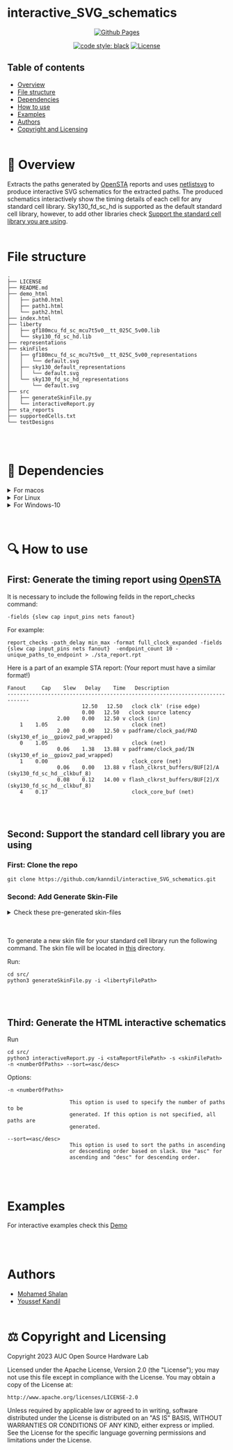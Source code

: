 # interactive_SVG_schematics

<div align="center">

  <a href="">[![Github Pages](https://img.shields.io/badge/github%20pages-121013?style=for-the-badge&logo=github&logoColor=white)](https://kanndil.github.io/interactive_SVG_schematics/)</a>

</div>

<div align="center">

  <a href="">[![code style: black](https://img.shields.io/badge/code%20style-black-000000.svg)](https://github.com/psf/black)</a>
  <a href="">[![License](https://img.shields.io/badge/License-Apache%202.0-blue.svg)](https://opensource.org/licenses/Apache-2.0)</a>

</div>


## Table of contents

* [Overview](#-overview)
* [File structure](#file-structure)
* [Dependencies](#-dependencies)
* [How to use](#-how-to-use)
* [Examples](#examples)
* [Authors](#authors)
* [Copyright and Licensing](#%EF%B8%8F-copyright-and-licensing)
<br/><br/>

# 📖 Overview

Extracts the paths generated by [OpenSTA](https://github.com/The-OpenROAD-Project/OpenSTA) reports and uses [netlistsvg](https://github.com/nturley/netlistsvg) to produce interactive SVG schematics for the extracted paths. The produced schematics interactively show the timing details of each cell for any standard cell library. Sky130_fd_sc_hd is supported as the default standard cell library, however, to add other libraries check [Support the standard cell library you are using](https://github.com/kanndil/interactive_SVG_schematics#second-support-the-standard-cell-library-you-are-using).
<br/><br/>

# File structure
  
    .
    ├── LICENSE
    ├── README.md
    ├── demo_html
    │   ├── path0.html
    │   ├── path1.html
    │   └── path2.html
    ├── index.html
    ├── liberty
    │   ├── gf180mcu_fd_sc_mcu7t5v0__tt_025C_5v00.lib
    │   └── sky130_fd_sc_hd.lib
    ├── representations
    ├── skinFiles
    │   ├── gf180mcu_fd_sc_mcu7t5v0__tt_025C_5v00_representations
    │   │   └── default.svg
    │   ├── sky130_default_representations
    │   │   └── default.svg
    │   └── sky130_fd_sc_hd_representations
    │       └── default.svg
    ├── src
    │   ├── generateSkinFile.py
    │   └── interactiveReport.py
    ├── sta_reports
    ├── supportedCells.txt
    └── testDesigns

<br/><br/>

# 🧱 Dependencies


<details>
  <summary>For macos</summary>


## Install python3.6+
- Get homebrew

        /bin/bash -c "$(curl -fsSL https://raw.githubusercontent.com/Homebrew/install/HEAD/install.sh)"

- Install python using homebrew

        export PATH="/usr/local/opt/python/libexec/bin:$PATH"
        brew install python3

## Install pip dependancies

        pip3 install pyeda
        pip3 install sympy
        pip3 install liberty-parser


## Install OpenSTA

- Install OpenSTA  

You can find the installation steps in [OpenSTA installation](https://github.com/The-OpenROAD-Project/OpenSTA).


## Install netlistsvg

To install the latest version from source:
```sh
git clone https://github.com/nturley/netlistsvg
cd netlistsvg
npm install # install dependencies
sudo npm install -g . # install netlistsvg to system

sudo npm uninstall -g netlistsvg # uninstall from system
```
</details>

<details>
  <summary>For Linux</summary>

## Install Conda for package installation

    bash Miniconda3-latest-Linux-x86_64.sh

## Use  Conda to install all dependencies

    conda install -y -c litex-hub -c conda-forge python

## Install pip dependancies

        pip3 install pyeda
        pip3 install sympy
        pip3 install liberty-parser

## Install OpenSTA

- Install OpenSTA  

        conda install -y -c litex-hub -c conda-forge openroad

    or

    You can find the installation steps in [OpenSTA installation](https://github.com/The-OpenROAD-Project/OpenSTA).


## Install netlistsvg

To install the latest version from source:
```sh
git clone https://github.com/nturley/netlistsvg
cd netlistsvg
npm install # install dependencies
sudo npm install -g . # install netlistsvg to system

sudo npm uninstall -g netlistsvg # uninstall from system
```
</details>

<details>
  <summary>For Windows-10</summary>

## Install python3.6+
Install using the executable installer [here](https://www.python.org/downloads/windows/)

## Install pip dependancies

        pip3 install pyeda
        pip3 install sympy
        pip3 install liberty-parser

## Install OpenSTA

- Install OpenSTA  

You can find the installation steps in [OpenSTA installation](https://github.com/The-OpenROAD-Project/OpenSTA).


## Install netlistsvg

To install the latest version from source:
```sh
git clone https://github.com/nturley/netlistsvg
cd netlistsvg
npm install # install dependencies
sudo npm install -g . # install netlistsvg to system

sudo npm uninstall -g netlistsvg # uninstall from system
```
</details>
<br/><br/>

# 🔍 How to use

## First: Generate the timing report using [OpenSTA](https://github.com/The-OpenROAD-Project/OpenSTA)

It is necessary to include the following feilds in the report_checks command:

    -fields {slew cap input_pins nets fanout}

For example:

    report_checks -path_delay min_max -format full_clock_expanded -fields {slew cap input_pins nets fanout}  -endpoint_count 10 -unique_paths_to_endpoint > ./sta_report.rpt

Here is a part of an example STA report: (Your report must have a similar format!)

    Fanout     Cap    Slew   Delay    Time   Description
    -----------------------------------------------------------------------------
                            12.50   12.50   clock clk' (rise edge)
                            0.00   12.50   clock source latency
                    2.00    0.00   12.50 v clock (in)
        1    1.05                           clock (net)
                    2.00    0.00   12.50 v padframe/clock_pad/PAD (sky130_ef_io__gpiov2_pad_wrapped)
        0    1.05                           clock (net)
                    0.06    1.38   13.88 v padframe/clock_pad/IN (sky130_ef_io__gpiov2_pad_wrapped)
        1    0.00                           clock_core (net)
                    0.06    0.00   13.88 v flash_clkrst_buffers/BUF[2]/A (sky130_fd_sc_hd__clkbuf_8)
                    0.08    0.12   14.00 v flash_clkrst_buffers/BUF[2]/X (sky130_fd_sc_hd__clkbuf_8)
        4    0.17                           clock_core_buf (net)

<br/><br/>

## Second: Support the standard cell library you are using

### First: Clone the repo

    git clone https://github.com/kanndil/interactive_SVG_schematics.git

### Second: Add Generate Skin-File

<details>
  <summary>Check these pre-generated skin-files</summary>

* [sky130_fd_sc_hd](https://github.com/kanndil/interactive_SVG_schematics/blob/1e3ac1b9517269c97a6a94d829ca40cedc8273f3/skinFiles/sky130_fd_sc_hd_representations/default.svg)
* [gf180mcu_fd_sc_mcu7t5v0__tt_025C_5v00](https://github.com/kanndil/interactive_SVG_schematics/blob/1e3ac1b9517269c97a6a94d829ca40cedc8273f3/skinFiles/gf180mcu_fd_sc_mcu7t5v0__tt_025C_5v00_representations/default.svg#L16)

</details>
<br/><br/>

To generate a new skin file for your standard cell library run the following command. The skin file will be located in [this](https://github.com/kanndil/interactive_SVG_schematics/blob/1e3ac1b9517269c97a6a94d829ca40cedc8273f3/skinFiles) directory.

Run:

    cd src/
    python3 generateSkinFile.py -i <libertyFilePath>
    
<br/><br/>


## Third: Generate the HTML interactive schematics


Run

    cd src/
    python3 interactiveReport.py -i <staReportFilePath> -s <skinFilePath> -n <numberOfPaths> --sort=<asc/desc>

Options:

    -n <numberOfPaths>

                        This option is used to specify the number of paths to be
                        generated. If this option is not specified, all paths are
                        generated.
                        
    --sort=<asc/desc>
                        This option is used to sort the paths in ascending 
                        or descending order based on slack. Use "asc" for 
                        ascending and "desc" for descending order.
                        

<br/><br/>

# Examples

For interactive examples check this [Demo](https://kanndil.github.io/interactive_SVG_schematics/)

<br/><br/>


# Authors

* [Mohamed Shalan](https://github.com/shalan)
* [Youssef Kandil](https://github.com/kanndil)
<br/><br/>

# ⚖️ Copyright and Licensing

Copyright 2023 AUC Open Source Hardware Lab

Licensed under the Apache License, Version 2.0 (the "License"); 
you may not use this file except in compliance with the License. 
You may obtain a copy of the License at:

    http://www.apache.org/licenses/LICENSE-2.0

Unless required by applicable law or agreed to in writing, software 
distributed under the License is distributed on an "AS IS" BASIS, 
WITHOUT WARRANTIES OR CONDITIONS OF ANY KIND, either express or implied. 
See the License for the specific language governing permissions and 
limitations under the License.
<br/><br/>